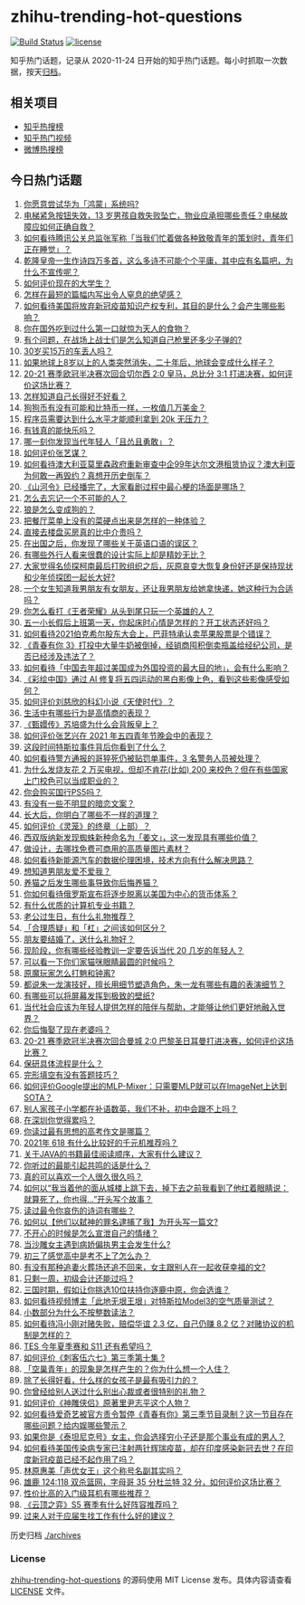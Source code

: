 # zhihu-trending-hot-questions

[![Build Status](https://github.com/justjavac/zhihu-trending-hot-questions/workflows/ci/badge.svg?branch=master)](https://github.com/justjavac/zhihu-trending-hot-questions/actions)
[![license](https://img.shields.io/github/license/justjavac/zhihu-trending-hot-questions)](https://github.com/justjavac/zhihu-trending-hot-questions/blob/master/LICENSE)

知乎热门话题，记录从 2020-11-24 日开始的知乎热门话题。每小时抓取一次数据，按天[归档](./archives)。

## 相关项目

- [知乎热搜榜](https://github.com/justjavac/zhihu-trending-top-search)
- [知乎热门视频](https://github.com/justjavac/zhihu-trending-hot-video)
- [微博热搜榜](https://github.com/justjavac/weibo-trending-hot-search)

## 今日热门话题

<!-- BEGIN -->
<!-- 最后更新时间 Thu May 06 2021 10:29:13 GMT+0800 (China Standard Time) -->

1. [你愿意尝试华为「鸿蒙」系统吗?](https://www.zhihu.com/question/374012496)
2. [电梯紧急按钮失效，13
   岁男孩自救失败坠亡，物业应承担哪些责任？电梯故障应如何正确自救？](https://www.zhihu.com/question/457831377)
3. [如何看待腾讯公关总监张军称「当我们忙着做各种致敬青年的策划时，青年们正在睡觉」？](https://www.zhihu.com/question/457759935)
4. [乾隆皇帝一生作诗四万多首，这么多诗不可能个个平庸，其中应有名篇吧，为什么不宣传呢？](https://www.zhihu.com/question/452762954)
5. [如何评价现在的大学生？](https://www.zhihu.com/question/26452022)
6. [怎样在最短的篇幅内写出令人窒息的绝望感？](https://www.zhihu.com/question/39211784)
7. [如何看待美国将放弃新冠疫苗知识产权专利，其目的是什么？会产生哪些影响？](https://www.zhihu.com/question/458001065)
8. [你在国外吃到过什么第一口就惊为天人的食物？](https://www.zhihu.com/question/321664580)
9. [有个问题，在战场上战士们是怎么知道自己枪里还多少子弹的?](https://www.zhihu.com/question/457546333)
10. [30岁买15万的车丢人吗？](https://www.zhihu.com/question/448373896)
11. [如果地球上8岁以上的人类突然消失，二十年后，地球会变成什么样子？](https://www.zhihu.com/question/456356060)
12. [20-21 赛季欧冠半决赛次回合切尔西 2:0 皇马，总比分 3:1
    打进决赛，如何评价这场比赛？](https://www.zhihu.com/question/457994948)
13. [怎样知道自己长得好不好看？](https://www.zhihu.com/question/27471809)
14. [狗狗币有没有可能和比特币一样，一枚值几万美金？](https://www.zhihu.com/question/445598367)
15. [程序员需要达到什么水平才能顺利拿到 20k 无压力？](https://www.zhihu.com/question/47597895)
16. [有钱真的能快乐吗？](https://www.zhihu.com/question/454685979)
17. [哪一刻你发现当代年轻人「且怂且勇敢」？](https://www.zhihu.com/question/457133393)
18. [如何评价张艺谋？](https://www.zhihu.com/question/24634355)
19. [如何看待澳大利亚莫里森政府重新审查中企99年达尔文港租赁协议？澳大利亚为何敢一再毁约？真想开历史倒车？](https://www.zhihu.com/question/457757110)
20. [《山河令》已经播完了，大家看剧过程中最心梗的场面是哪场？](https://www.zhihu.com/question/451958091)
21. [怎么去忘记一个不可能的人？](https://www.zhihu.com/question/454476371)
22. [狼是怎么变成狗的？](https://www.zhihu.com/question/457687785)
23. [把餐厅菜单上没有的菜硬点出来是怎样的一种体验？](https://www.zhihu.com/question/277670488)
24. [直接去楼盘买房真的比中介贵吗？](https://www.zhihu.com/question/393131996)
25. [在出国之后，你发现了哪些关于英语口语的误区？](https://www.zhihu.com/question/363007395)
26. [有哪些外行人看来很蠢的设计实际上却是精妙无比？](https://www.zhihu.com/question/32189846)
27. [大家觉得名侦探柯南最后打败组织之后，灰原哀变大恢复身份好还是保持现状和少年侦探团一起长大好?](https://www.zhihu.com/question/457584898)
28. [一个女生知道我男朋友有女朋友，还让我男朋友给她拿快递，她这种行为合适吗？](https://www.zhihu.com/question/452456284)
29. [你怎么看打《王者荣耀》从头到尾只玩一个英雄的人？](https://www.zhihu.com/question/299758752)
30. [五一小长假后上班第一天，你起床时心情是怎样的？开工状态还好吗？](https://www.zhihu.com/question/458010609)
31. [如何看待2021伯克希尔股东大会上，巴菲特承认卖苹果股票是个错误？](https://www.zhihu.com/question/457488859)
32. [《青春有你
    3》打投中大量牛奶被倒掉，经销商囤积倒卖瓶盖给经纪公司，是否已经涉及违法了？](https://www.zhihu.com/question/457626102)
33. [如何看待「中国去年超过美国成为外国投资的最大目的地」，会有什么影响？](https://www.zhihu.com/question/457889779)
34. [《彩绘中国》通过 AI
    修复将五四运动的黑白影像上色，看到这些影像感受如何？](https://www.zhihu.com/question/457739121)
35. [如何评价刘慈欣的科幻小说《天使时代》？](https://www.zhihu.com/question/50428892)
36. [生活中有哪些行为是高情商的表现？](https://www.zhihu.com/question/35215759)
37. [《甄嬛传》苏培盛为什么会背叛皇上？](https://www.zhihu.com/question/456242618)
38. [如何评价张艺兴在 2021 年五四青年节晚会中的表现？](https://www.zhihu.com/question/457808500)
39. [这段时间特斯拉事件背后你看到了什么？](https://www.zhihu.com/question/455860663)
40. [如何看待警方通报的哥猝死仍被贴罚单事件，3 名警务人员被处理？](https://www.zhihu.com/question/457851891)
41. [为什么发烧友花 2 万买电视，但却不肯花(比如) 200
    来校色？但在有些国家上门校色可以当成职业的？](https://www.zhihu.com/question/457647194)
42. [你会购买国行PS5吗？](https://www.zhihu.com/question/439176866)
43. [有没有一些不明显的暗恋文案？](https://www.zhihu.com/question/426250514)
44. [长大后，你明白了哪些不一样的道理？](https://www.zhihu.com/question/45394531)
45. [如何评价《灵笼》的终章（上部）？](https://www.zhihu.com/question/457072944)
46. [西双版纳新发现蜘蛛新种命名为「姜文」，这一发现具有哪些价值？](https://www.zhihu.com/question/457371552)
47. [做设计，去哪找免费可商用的高质量图片素材？](https://www.zhihu.com/question/294157721)
48. [如何看待新能源汽车的数据伦理困境，技术方向有什么解决思路？](https://www.zhihu.com/question/457543547)
49. [想知道男朋友爱不爱我？](https://www.zhihu.com/question/300147312)
50. [养猫之后发生哪些事导致你后悔养猫？](https://www.zhihu.com/question/299176886)
51. [你如何看待俄罗斯宣布将逐步脱离以美国为中心的货币体系？](https://www.zhihu.com/question/457750369)
52. [有什么优质的计算机专业书籍？](https://www.zhihu.com/question/64837679)
53. [老公过生日，有什么礼物推荐？](https://www.zhihu.com/question/22873331)
54. [「合理质疑」和「杠」之间该如何区分？](https://www.zhihu.com/question/457805977)
55. [朋友要结婚了，送什么礼物好？](https://www.zhihu.com/question/20063097)
56. [现阶段，你有哪些经验教训一定要告诉当代 20 几岁的年轻人？](https://www.zhihu.com/question/457150056)
57. [可以看一下你们家猫咪眼睛最圆的时候吗？](https://www.zhihu.com/question/454066115)
58. [原魔玩家怎么打魈和钟离?](https://www.zhihu.com/question/457570662)
59. [都说朱一龙演技好，擅长用细节塑造角色，朱一龙有哪些有趣的表演细节？](https://www.zhihu.com/question/457877251)
60. [有哪些可以将屏幕发挥到极致的壁纸?](https://www.zhihu.com/question/325648700)
61. [当代社会应该为年轻人提供怎样的陪伴与帮助，才能够让他们更好地融入世界？](https://www.zhihu.com/question/457136828)
62. [你后悔娶了现在老婆吗？](https://www.zhihu.com/question/315457601)
63. [20-21 赛季欧冠半决赛次回合曼城 2:0
    巴黎圣日耳曼打进决赛，如何评价这场比赛？](https://www.zhihu.com/question/457863658)
64. [保研具体流程是什么？](https://www.zhihu.com/question/342150894)
65. [完形填空有没有答题技巧？](https://www.zhihu.com/question/21864589)
66. [如何评价Google提出的MLP-Mixer：只需要MLP就可以在ImageNet上达到SOTA？](https://www.zhihu.com/question/457926000)
67. [别人家孩子小学都在补语数英，我们不补，初中会跟不上吗？](https://www.zhihu.com/question/437581262)
68. [在深圳你觉得累吗？](https://www.zhihu.com/question/304838170)
69. [你读过最有思想的高考作文是哪篇？](https://www.zhihu.com/question/316607757)
70. [2021年 618 有什么比较好的千元机推荐吗？](https://www.zhihu.com/question/457282188)
71. [关于JAVA的书籍最佳阅读顺序，大家有什么建议？](https://www.zhihu.com/question/269505829)
72. [你听过的最能引起共鸣的话是什么？](https://www.zhihu.com/question/37496011)
73. [真的可以喜欢一个人很久很久吗？](https://www.zhihu.com/question/457083666)
74. [如何以“我当着他的面从城楼上跳下去，掉下去之前我看到了他红着眼睛说：就算死了，你也得…”开头写个故事？](https://www.zhihu.com/question/446137328)
75. [读过最令你哀伤的诗词有哪些？](https://www.zhihu.com/question/457576263)
76. [如何以【他们以弑神的罪名逮捕了我】为开头写一篇文?](https://www.zhihu.com/question/440187946)
77. [不开心的时候是怎么宣泄自己的情绪？](https://www.zhihu.com/question/455014687)
78. [当沙雕女主遇到病娇偏执男主会发生什么?](https://www.zhihu.com/question/360315679)
79. [初三了感觉高中是考不上了怎么办？](https://www.zhihu.com/question/457421531)
80. [有没有那种追妻火葬场还追不回来，女主跟别人在一起收获幸福的文?](https://www.zhihu.com/question/408254252)
81. [只剩一周，初级会计还能过吗 ?](https://www.zhihu.com/question/454746070)
82. [三国时期，假如让你挑选10位扶持你逐鹿中原，你会选谁？](https://www.zhihu.com/question/452687156)
83. [如何看待视频博主「此地无垠王垠」对特斯拉Model3的空气质量测试？](https://www.zhihu.com/question/457805911)
84. [小数部分为什么不按整数读法？](https://www.zhihu.com/question/456963708)
85. [如何看待冯小刚对赌失败，赔偿华谊 2.3 亿，自己仍赚 8.2
    亿？对赌协议的机制是怎样的？](https://www.zhihu.com/question/457531244)
86. [TES 今年夏季赛和 S11 还有希望吗？](https://www.zhihu.com/question/454359571)
87. [如何评价《刺客伍六七》第三季第十集 ?](https://www.zhihu.com/question/457898715)
88. [「空巢青年」的现象是怎样产生的？你为什么想一个人住？](https://www.zhihu.com/question/457137124)
89. [除了长得好看，什么样的女孩子是最有吸引力的？](https://www.zhihu.com/question/432679628)
90. [你曾经给别人送过什么别出心裁或者很特别的礼物？](https://www.zhihu.com/question/23207256)
91. [如何评价《神雕侠侣》原著里尹志平这个人物？](https://www.zhihu.com/question/21966003)
92. [如何看待爱奇艺被官方责令暂停《青春有你》第三季节目录制？这一节目存在哪些问题？给内娱哪些警示？](https://www.zhihu.com/question/457851906)
93. [如果你是《泰坦尼克号》女主，你会选择穷小子还是那个事业有成的男人？](https://www.zhihu.com/question/404721566)
94. [如何看待美国传染病专家已注射两针辉瑞疫苗，却在印度感染新冠去世？在印度新冠疫苗已经不起作用了吗？](https://www.zhihu.com/question/457803433)
95. [林原惠美「声优女王」这个称号名副其实吗？](https://www.zhihu.com/question/456884531)
96. [雄鹿 124:118 双杀篮网，字母哥 35 分杜兰特 32
    分，如何评价这场比赛？](https://www.zhihu.com/question/457870431)
97. [性价比高的入门级耳机有哪些推荐？](https://www.zhihu.com/question/51811329)
98. [《云顶之弈》S5 赛季有什么好阵容推荐吗？](https://www.zhihu.com/question/454520007)
99. [过来人对于应届生找工作有什么好的建议？](https://www.zhihu.com/question/35925659)

<!-- END -->

历史归档 [./archives](./archives)

### License

[zhihu-trending-hot-questions](https://github.com/justjavac/zhihu-trending-hot-questions)
的源码使用 MIT License 发布。具体内容请查看 [LICENSE](./LICENSE) 文件。
